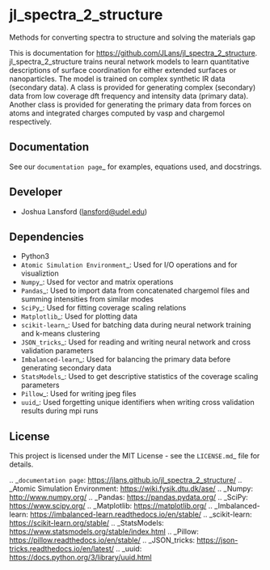jl_spectra_2_structure
======================
Methods for converting spectra to structure and solving the materials gap

This is documentation for https://github.com/JLans/jl_spectra_2_structure.
 jl_spectra_2_structure trains neural network models to learn quantitative descriptions of surface coordination
 for either extended surfaces or nanoparticles. The model is trained on complex synthetic IR data (secondary data).
 A class is provided for generating complex (secondary) data from low coverage dft frequency and intensity data (primary data).
 Another class is provided for generating the primary data from forces on atoms and integrated charges computed by vasp and chargemol respectively.

Documentation
-------------

See our `documentation page`_ for examples, equations used, and docstrings.

Developer
---------

-  Joshua Lansford (lansford@udel.edu)

Dependencies
------------

-  Python3
-  `Atomic Simulation Environment`_: Used for I/O operations and for visualiztion
-  `Numpy`_: Used for vector and matrix operations
-  `Pandas`_: Used to import data from concatenated chargemol files and summing intensities from similar modes
-  `SciPy`_: Used for fitting coverage scaling relations
-  `Matplotlib`_: Used for plotting data
-  `scikit-learn`_: Used for batching data during neural network training and k-means clustering
-  `JSON_tricks`_: Used for reading and writing neural network and cross validation parameters
-  `Imbalanced-learn`_: Used for balancing the primary data before generating secondary data
-  `StatsModels`_: Used to get descriptive statistics of the coverage scaling parameters
-  `Pillow`_: Used for writing jpeg files
-  `uuid`_: Used forgetting unique identifiers when writing cross validation results during mpi runs

License
-------

This project is licensed under the MIT License - see the `LICENSE.md`_
file for details.

.. _`documentation page`: https://jlans.github.io/jl_spectra_2_structure/
.. _Atomic Simulation Environment: https://wiki.fysik.dtu.dk/ase/
.. _Numpy: http://www.numpy.org/
.. _Pandas: https://pandas.pydata.org/
.. _SciPy: https://www.scipy.org/
.. _Matplotlib: https://matplotlib.org/
.. _Imbalanced-learn: https://imbalanced-learn.readthedocs.io/en/stable/
.. _scikit-learn: https://scikit-learn.org/stable/
.. _StatsModels: https://www.statsmodels.org/stable/index.html
.. _Pillow: https://pillow.readthedocs.io/en/stable/
.. _JSON_tricks: https://json-tricks.readthedocs.io/en/latest/
.. _uuid: https://docs.python.org/3/library/uuid.html
